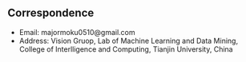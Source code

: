 ## Correspondence
<!-- 
<h4 style="margin:0 10px 0;">Conference Reviewers</h4>

Please read this page before asking for source code/pre-trained models/data, etc.
-->

<ul style="margin:0 0 5px;">
  <li><autocolor>Email: majormoku0510@gmail.com </autocolor></li>
  <li><autocolor>Address: Vision Gruop, Lab of Machine Learning and Data Mining, College of Interlligence and Computing, Tianjin University, China</autocolor></li>
</ul>
<!-- 
<h4 style="margin:0 10px 0;">Journal Reviewers</h4>
<ul style="margin:0 0 20px;">
  <li><a href="https://www.computer.org/csdl/journal/tp"><autocolor>IEEE Transactions on Pattern Analysis and Machine Intelligence (TPAMI)</autocolor></a></li>
  <li><a href="https://www.springer.com/journal/11263"><autocolor>International Journal of Computer Vision (IJCV)</autocolor></a></li>
</ul>
-->
